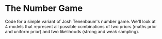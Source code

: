 # The Number Game

Code for a simple variant of Josh Tenenbaum's number game. We'll look at 4 
models that represent all possible combinations of two priors (maths prior and uniform prior) and two likelihoods (strong and weak sampling). 

